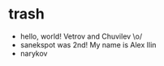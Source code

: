 trash
=====
* hello, world! Vetrov and Chuvilev \o/
* sanekspot was 2nd! My name is Alex Ilin
* narykov
